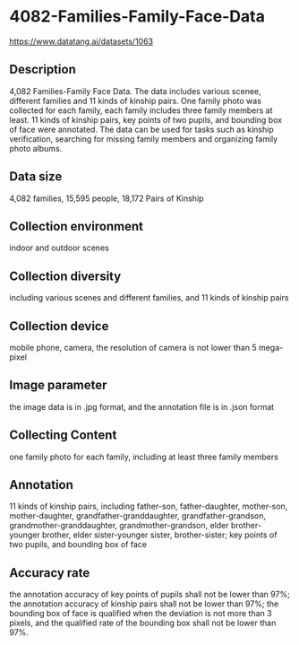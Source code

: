# 4082-Families-Family-Face-Data
https://www.datatang.ai/datasets/1063

## Description
4,082 Families-Family Face Data. The data includes various scenee, different families and 11 kinds of kinship pairs. One family photo was collected for each family, each family includes three family members at least. 11 kinds of kinship pairs, key points of two pupils, and bounding box of face were annotated. The data can be used for tasks such as kinship verification, searching for missing family members and organizing family photo albums.

## Data size
4,082 families, 15,595 people, 18,172 Pairs of Kinship

## Collection environment
indoor and outdoor scenes

## Collection diversity
including various scenes and different families, and 11 kinds of kinship pairs

## Collection device
mobile phone, camera, the resolution of camera is not lower than 5 mega-pixel

## Image parameter
the image data is in .jpg format, and the annotation file is in .json format

## Collecting Content
one family photo for each family, including at least three family members

## Annotation
11 kinds of kinship pairs, including father-son, father-daughter, mother-son, mother-daughter, grandfather-granddaughter, grandfather-grandson, grandmother-granddaughter, grandmother-grandson, elder brother- younger brother, elder sister-younger sister, brother-sister; key points of two pupils, and bounding box of face

## Accuracy rate
the annotation accuracy of key points of pupils shall not be lower than 97%; the annotation accuracy of kinship pairs shall not be lower than 97%; the bounding box of face is qualified when the deviation is not more than 3 pixels, and the qualified rate of the bounding box shall not be lower than 97%.
